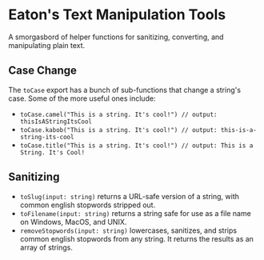# Eaton's Text Manipulation Tools

A smorgasbord of helper functions for sanitizing, converting, and manipulating plain text.

## Case Change

The `toCase` export has a bunch of sub-functions that change a string's case. Some of the more useful ones include:

- `toCase.camel("This is a string. It's cool!") // output: thisIsAStringItsCool`
- `toCase.kabob("This is a string. It's cool!") // output: this-is-a-string-its-cool`
- `toCase.title("This is a string. It's cool!") // output: This is a String. It's Cool!`

## Sanitizing

- `toSlug(input: string)` returns a URL-safe version of a string, with common english stopwords stripped out.
- `toFilename(input: string)` returns a string safe for use as a file name on Windows, MacOS, and UNIX.
- `removeStopwords(input: string)` lowercases, sanitizes, and strips common english stopwords from any string. It returns the results as an array of strings.
